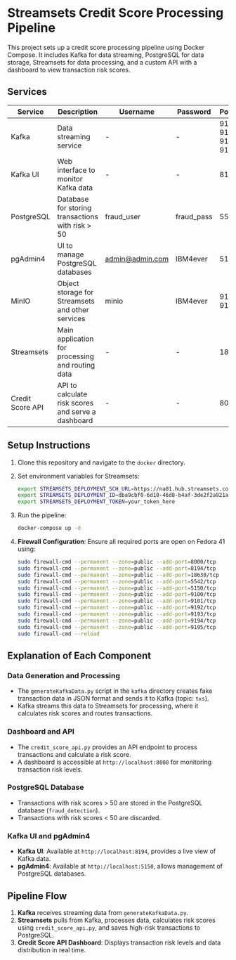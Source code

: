 # Streamsets Credit Score Processing Pipeline

This project sets up a credit score processing pipeline using Docker Compose. It includes Kafka for data streaming, PostgreSQL for data storage, Streamsets for data processing, and a custom API with a dashboard to view transaction risk scores.

## Services

| Service           | Description                                                   | Username       | Password   | Port(s)                |
|-------------------|---------------------------------------------------------------|----------------|------------|-------------------------|
| Kafka             | Data streaming service                                        | -              | -          | 9192, 9193, 9194, 9195 |
| Kafka UI          | Web interface to monitor Kafka data                           | -              | -          | 8194                    |
| PostgreSQL        | Database for storing transactions with risk > 50              | fraud_user     | fraud_pass | 5542                    |
| pgAdmin4          | UI to manage PostgreSQL databases                             | admin@admin.com| IBM4ever   | 5150                    |
| MinIO             | Object storage for Streamsets and other services              | minio          | IBM4ever   | 9100, 9101             |
| Streamsets        | Main application for processing and routing data              | -              | -          | 18630                   |
| Credit Score API  | API to calculate risk scores and serve a dashboard            | -              | -          | 8000                    |

## Setup Instructions

1. Clone this repository and navigate to the `docker` directory.
2. Set environment variables for Streamsets:
   ```bash
   export STREAMSETS_DEPLOYMENT_SCH_URL=https://na01.hub.streamsets.com
   export STREAMSETS_DEPLOYMENT_ID=dba9cbf0-6d10-46d8-b4af-3de2f2a921a2:08e9a095
   export STREAMSETS_DEPLOYMENT_TOKEN=your_token_here
   ```
3. Run the pipeline:
   ```bash
   docker-compose up -d
   ```

4. **Firewall Configuration**:
   Ensure all required ports are open on Fedora 41 using:
   ```bash
   sudo firewall-cmd --permanent --zone=public --add-port=8000/tcp
   sudo firewall-cmd --permanent --zone=public --add-port=8194/tcp
   sudo firewall-cmd --permanent --zone=public --add-port=18630/tcp
   sudo firewall-cmd --permanent --zone=public --add-port=5542/tcp
   sudo firewall-cmd --permanent --zone=public --add-port=5150/tcp
   sudo firewall-cmd --permanent --zone=public --add-port=9100/tcp
   sudo firewall-cmd --permanent --zone=public --add-port=9101/tcp
   sudo firewall-cmd --permanent --zone=public --add-port=9192/tcp
   sudo firewall-cmd --permanent --zone=public --add-port=9193/tcp
   sudo firewall-cmd --permanent --zone=public --add-port=9194/tcp
   sudo firewall-cmd --permanent --zone=public --add-port=9195/tcp
   sudo firewall-cmd --reload
   ```

## Explanation of Each Component

### Data Generation and Processing
- The `generateKafkaData.py` script in the `kafka` directory creates fake transaction data in JSON format and sends it to Kafka (topic: `txs`).
- Kafka streams this data to Streamsets for processing, where it calculates risk scores and routes transactions.

### Dashboard and API
- The `credit_score_api.py` provides an API endpoint to process transactions and calculate a risk score.
- A dashboard is accessible at `http://localhost:8000` for monitoring transaction risk levels.

### PostgreSQL Database
- Transactions with risk scores > 50 are stored in the PostgreSQL database (`fraud_detection`).
- Transactions with risk scores < 50 are discarded.

### Kafka UI and pgAdmin4
- **Kafka UI**: Available at `http://localhost:8194`, provides a live view of Kafka data.
- **pgAdmin4**: Available at `http://localhost:5150`, allows management of PostgreSQL databases.

## Pipeline Flow

1. **Kafka** receives streaming data from `generateKafkaData.py`.
2. **Streamsets** pulls from Kafka, processes data, calculates risk scores using `credit_score_api.py`, and saves high-risk transactions to PostgreSQL.
3. **Credit Score API Dashboard**: Displays transaction risk levels and data distribution in real time.
